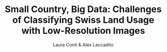 ---
layout: post
title: "Small Country, Big Data: Challenges of Classifying Swiss Land Usage with Low-Resolution Images"
author: Laura Conti & Alex Leccadito
---